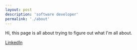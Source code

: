 ```yaml
---
layout: post
description: 'software developer'
permalink: './about'
---
```

<div class="whatevs">
<p>Hi, this page is all about trying to figure out what I'm all about.</p>
<a href="https://www.linkedin.com/in/juliusdcbautista">LinkedIn</a>
</div>

<!-- 
This is the base Jekyll theme. You can find out more info about customizing your Jekyll theme, as well as basic Jekyll usage documentation at [jekyllrb.com](https://jekyllrb.com/)

You can find the source code for Minima at GitHub:
[jekyll][jekyll-organization] /
[minima](https://github.com/jekyll/minima)

You can find the source code for Jekyll at GitHub:
[jekyll][jekyll-organization] /
[jekyll](https://github.com/jekyll/jekyll)


[jekyll-organization]: https://github.com/jekyll
-->